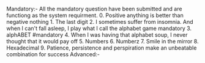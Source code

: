 Mandatory:- All the mandatory question have been submitted and are functiong as the system requirment.
	0. Positive anything is better than negative nothing
	1. The last digit
	2. I sometimes suffer from insomnia. And when I can't fall asleep, I play what I call the alphabet game	mandatory
	3. alphABET	#mandatory
	4. When I was having that alphabet soup, I never thought that it would pay off
	5. Numbers
	6. Numberz
	7. Smile in the mirror
	8. Hexadecimal
	9. Patience, persistence and perspiration make an unbeatable combination for success
Advanced:- 
